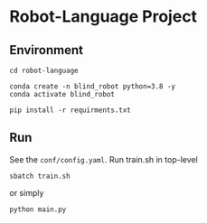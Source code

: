 # Robot-Language Project

## Environment
```
cd robot-language

conda create -n blind_robot python=3.8 -y
conda activate blind_robot

pip install -r requirments.txt
```

## Run
See the `conf/config.yaml`. Run train.sh in top-level
```
sbatch train.sh
```
or simply
```
python main.py
```